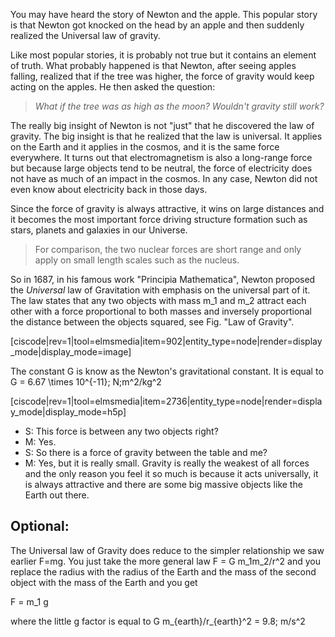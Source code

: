 You may have heard the story of Newton and the apple. This popular story is that Newton got knocked on the head by an apple and then suddenly realized the Universal law of gravity.

Like most popular stories, it is probably not true but it contains an element of truth. What probably happened is that Newton, after seeing apples falling, realized that if the tree was higher, the force of gravity would keep acting on the apples. He then asked the question:

> _What if the tree was as high as the moon? Wouldn't gravity still work?_

The really big insight of Newton is not "just" that he discovered the law of gravity. The big insight is that he realized that the law is universal. It applies on the Earth and it applies in the cosmos, and it is the same force everywhere. It turns out that electromagnetism is also a long-range force but because large objects tend to be neutral, the force of electricity does not have as much of an impact in the cosmos. In any case, Newton did not even know about electricity back in those days.

Since the force of gravity is always attractive, it wins on large distances and it becomes the most important force driving structure formation such as stars, planets and galaxies in our Universe. 

> For comparison, the two nuclear forces are short range and only apply on small length scales such as the nucleus.

So in 1687, in his famous work "Principia Mathematica", Newton proposed the _Universal_ law of Gravitation with emphasis on the universal part of it. The law states that any two objects with mass <lrn-math>m_1</lrn-math> and <lrn-math>m_2</lrn-math> attract each other with a force proportional to both masses and inversely proportional the distance between the objects squared, see Fig. "Law of Gravity".

[ciscode|rev=1|tool=elmsmedia|item=902|entity_type=node|render=display_mode|display_mode=image]

The constant G is know as the Newton's gravitational constant. It is equal to <lrn-math>G = 6.67 \times 10^{-11}\; N\;m^2/kg^2</lrn-math>

[ciscode|rev=1|tool=elmsmedia|item=2736|entity_type=node|render=display_mode|display_mode=h5p]


- S: This force is between any two objects right?
- M: Yes.
- S: So there is a force of gravity between the table and me?
- M: Yes, but it is really small. Gravity is really the weakest of all forces and the only reason you feel it so much is because it acts universally, it is always attractive and there are some big massive objects like the Earth out there.

## Optional:

The Universal law of Gravity does reduce to the simpler relationship we saw earlier <lrn-math>F=mg</lrn-math>. You just take the more general law <lrn-math>F = G m_1m_2/r^2</lrn-math> and you replace the radius with the radius of the Earth and the mass of the second object with the mass of the Earth and you get

<lrn-math>F = m_1 g</lrn-math>

where the little g factor is equal to <lrn-math>G m_{earth}/r_{earth}^2 = 9.8\; m/s^2</lrn-math>